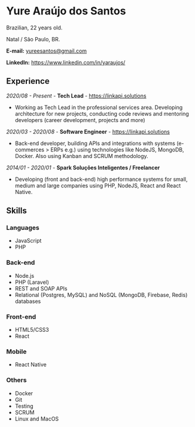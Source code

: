 # Yure Araújo dos Santos
Brazilian, 22 years old.

Natal / São Paulo, BR.

**E-mail:** [yureesantos@gmail.com](mailto:yureesantos@gmail.com)

**LinkedIn:** https://www.linkedin.com/in/yaraujos/

## Experience

*2020/08 - Present* - **Tech Lead** - https://linkapi.solutions
* Working as Tech Lead in the professional services area. Developing architecture for new projects, conducting code reviews and mentoring developers (career development, projects and more)

*2020/03 - 2020/08* - **Software Engineer** - https://linkapi.solutions
* Back-end developer, building APIs and integrations with systems (e-commerces > ERPs e.g.) using technologies like NodeJS, MongoDB, Docker. Also using Kanban and SCRUM methodology.

*2014/01 - 2020/01* - **Spark Soluções Inteligentes / Freelancer**
* Developing (front and back-end) high performance systems for small, medium and large companies using PHP, NodeJS, React and React Native.

## Skills

### Languages

* JavaScript
* PHP

### Back-end
* Node.js
* PHP (Laravel)
* REST and SOAP APIs
* Relational (Postgres, MySQL) and NoSQL (MongoDB, Firebase, Redis) databases

### Front-end
* HTML5/CSS3
* React

### Mobile
* React Native

### Others
* Docker
* Git
* Testing
* SCRUM
* Linux and MacOS
